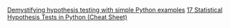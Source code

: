 [Demystifying hypothesis testing with simple Python examples](https://towardsdatascience.com/demystifying-hypothesis-testing-with-simple-python-examples-4997ad3c5294)
[17 Statistical Hypothesis Tests in Python (Cheat Sheet)](https://machinelearningmastery.com/statistical-hypothesis-tests-in-python-cheat-sheet/)
